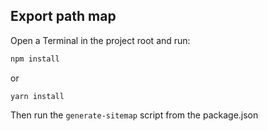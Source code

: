 ## Export path map

Open a Terminal in the project root and run:

```sh
npm install
```
or

```shell
yarn install
```

Then run the `generate-sitemap` script from the package.json 
